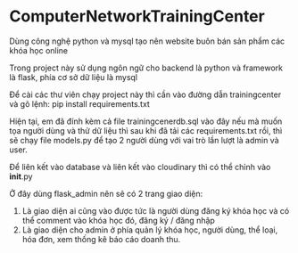 # ComputerNetworkTrainingCenter
Dùng công nghệ python và mysql tạo nên website buôn bán sản phẩm các khóa học online 

Trong project này sử dụng ngôn ngữ cho backend là python và framework là flask, phía cơ sở dữ liệu là mysql

Để cài các thư viên chạy project này thì cần vào đường dẫn trainingcenter và gõ lệnh: pip install requirements.txt

Hiện tại, em đã đính kèm cả file trainingcenerdb.sql vào đây nếu mà muốn tọa người dùng và thử dữ liệu thì sau khi đã tải các requirements.txt rồi, 
thì sẽ chạy file models.py để tạo 2 người dùng với vai trò lần lượt là admin và user.

Để liên kết vào database và liên kết vào cloudinary thì có thể chỉnh vào __init__.py

Ở đây dùng flask_admin nên sẽ có 2 trang giao diện:
1. Là giao diện ai cũng vào được tức là người dùng đăng ký khóa học và có thể comment vào khóa học đó, đăng ký / đăng nhập
2. Là giao diện cho admin ở phía quản lý khóa học, người dùng, thể loại, hóa đơn, xem thống kê báo cáo doanh thu.
